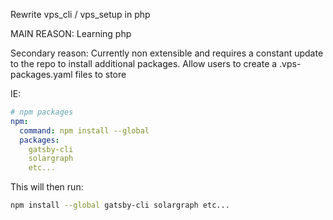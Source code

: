 Rewrite vps_cli / vps_setup in php

MAIN REASON:
  Learning php

Secondary reason:
  Currently non extensible and requires a constant update to the repo to install
  additional packages. Allow users to create a .vps-packages.yaml files to store

  IE:

```yaml
# npm packages
npm:
  command: npm install --global
  packages:
    gatsby-cli
    solargraph
    etc...
```

This will then run:

```bash
npm install --global gatsby-cli solargraph etc...
```
